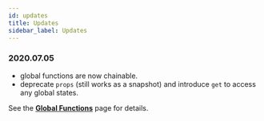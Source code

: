 ```yaml
---
id: updates
title: Updates
sidebar_label: Updates
---
```


### 2020.07.05

* global functions are now chainable. 
* deprecate `props` (still works as a snapshot) and introduce `get` to access any global states.

See the [**Global Functions**](/next-dapp/docs/global-functions) page for details.
